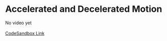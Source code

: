 # Accelerated and Decelerated Motion

No video yet
</br>
</br>
<a href="https://codesandbox.io/s/accelerated-decelerated-motion-mm0o6" target="_blank">CodeSandbox Link</a>
